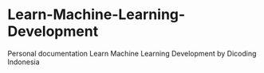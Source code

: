 # Learn-Machine-Learning-Development
Personal documentation Learn Machine Learning Development by Dicoding Indonesia
